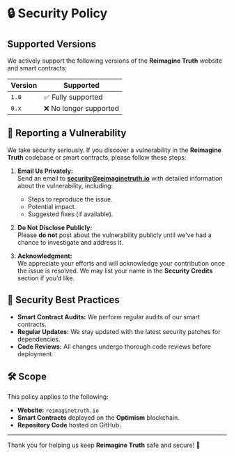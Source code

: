 
# 🔒 **Security Policy**

## Supported Versions

We actively support the following versions of the **Reimagine Truth** website and smart contracts:

| Version | Supported          |  
|---------|--------------------|  
| `1.0`   | ✅ Fully supported |  
| `0.x`   | ❌ No longer supported |  

## 🐛 **Reporting a Vulnerability**

We take security seriously. If you discover a vulnerability in the **Reimagine Truth** codebase or smart contracts, please follow these steps:

1. **Email Us Privately:**  
   Send an email to **[security@reimaginetruth.io](mailto:security@reimaginetruth.io)** with detailed information about the vulnerability, including:
   - Steps to reproduce the issue.
   - Potential impact.
   - Suggested fixes (if available).

2. **Do Not Disclose Publicly:**  
   Please **do not** post about the vulnerability publicly until we’ve had a chance to investigate and address it.

3. **Acknowledgment:**  
   We appreciate your efforts and will acknowledge your contribution once the issue is resolved. We may list your name in the **Security Credits** section if you’d like.

## 📄 **Security Best Practices**

- **Smart Contract Audits:** We perform regular audits of our smart contracts.
- **Regular Updates:** We stay updated with the latest security patches for dependencies.
- **Code Reviews:** All changes undergo thorough code reviews before deployment.

## 🛠️ **Scope**

This policy applies to the following:

- **Website:** `reimaginetruth.io`  
- **Smart Contracts** deployed on the **Optimism** blockchain.  
- **Repository Code** hosted on GitHub.

---

Thank you for helping us keep **Reimagine Truth** safe and secure! 🔐
